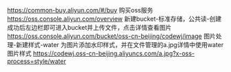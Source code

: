 https://common-buy.aliyun.com/#/buy   购买oss服务
https://oss.console.aliyun.com/overview  新建bucket-标准存储，公共读-创建成功后左边栏即可进入bucket并上传文件，点击详情查看图片
https://oss.console.aliyun.com/bucket/oss-cn-beijing/codewj/image  图片处理-新建样式-water 为图片添加水印样式，并在文件管理的a.jpg详情中使用water图片样式
https://codewj.oss-cn-beijing.aliyuncs.com/a.jpg?x-oss-process=style/water